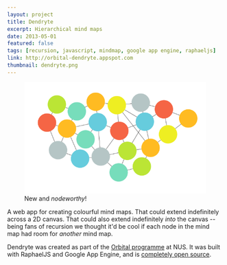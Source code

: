 ```yaml
---
layout: project
title: Dendryte
excerpt: Hierarchical mind maps
date: 2013-05-01
featured: false
tags: [recursion, javascript, mindmap, google app engine, raphaeljs]
link: http://orbital-dendryte.appspot.com
thumbnail: dendryte.png
---
```

<figure>
    <a href="http://orbital-dendryte.appspot.com"><img src="/images/projects/dendryte.png" /></a>
    <figcaption>New and <em>nodeworthy</em>!</figcaption>
</figure>

A web app for creating colourful mind maps. That could extend indefinitely across a 2D canvas. That could also extend indefinitely *into* the canvas -- being fans of recursion we thought it'd be cool if each node in the mind map had room for *another* mind map.

Dendryte was created as part of the [Orbital programme](http://orbital.comp.nus.edu.sg/) at NUS. It was built with RaphaelJS and Google App Engine, and is [completely open source](https://github.com/dariusf/dendryte).
